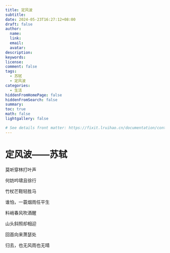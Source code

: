 ```yaml
---
title: 定风波
subtitle:
date: 2024-05-23T16:27:12+08:00
draft: false
author:
  name:
  link:
  email:
  avatar:
description:
keywords:
license:
comment: false
tags:
  - 苏轼
  - 定风波
categories:
  - 生活
hiddenFromHomePage: false
hiddenFromSearch: false
summary:
toc: true
math: false
lightgallery: false

# See details front matter: https://fixit.lruihao.cn/documentation/content/#front-matter
---
```


# 定风波——苏轼

莫听穿林打叶声

何妨吟啸且徐行

竹杖芒鞋轻胜马

谁怕，一蓑烟雨任平生

料峭春风吹酒醒

山头斜照却相迎

回首向来萧瑟处

归去，也无风雨也无晴

<!--more-->

